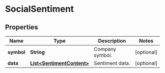 # SocialSentiment

## Properties

 Name       | Type                                                    | Description     | Notes      
------------|---------------------------------------------------------|-----------------|------------
 **symbol** | **String**                                              | Company symbol. | [optional] 
 **data**   | [**List&lt;SentimentContent&gt;**](SentimentContent.md) | Sentiment data. | [optional] 




